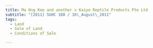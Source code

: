 ```yaml
---
title: Ma Ong Kee and another v Kaiyo Reptile Products Pte Ltd
subtitle: "[2011] SGHC 188 / 16\_August\_2011"
tags:
  - Land
  - Sale of Land
  - Conditions of Sale

---
```


